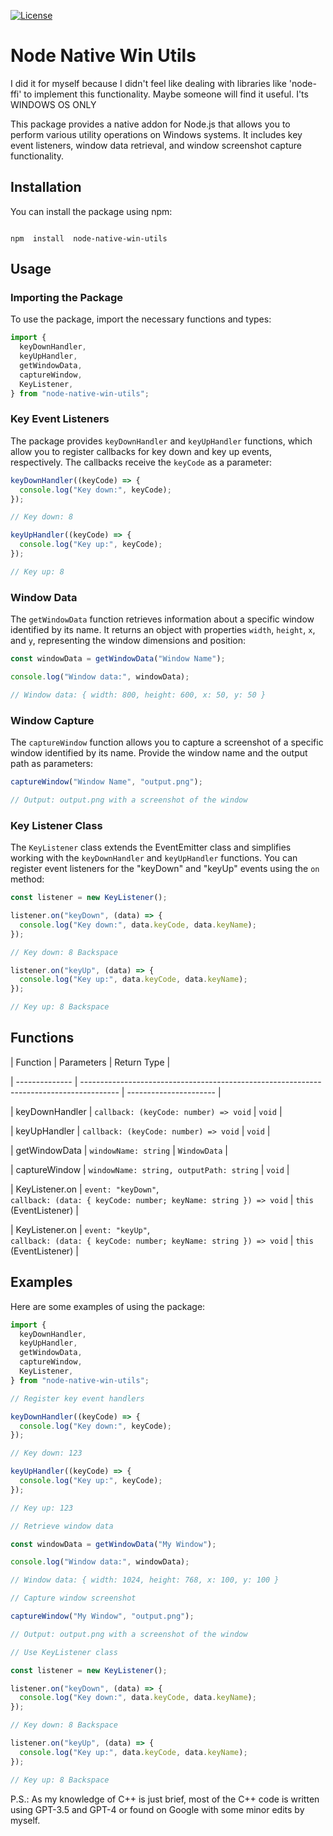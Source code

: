 [![License][license-src]][license-href]

# Node Native Win Utils

I did it for myself because I didn't feel like dealing with libraries like 'node-ffi' to implement this functionality. Maybe someone will find it useful. I'ts WINDOWS OS ONLY

This package provides a native addon for Node.js that allows you to perform various utility operations on Windows systems. It includes key event listeners, window data retrieval, and window screenshot capture functionality.

## Installation

You can install the package using npm:

```shell

npm  install  node-native-win-utils

```

## Usage

### Importing the Package

To use the package, import the necessary functions and types:

```javascript
import {
  keyDownHandler,
  keyUpHandler,
  getWindowData,
  captureWindow,
  KeyListener,
} from "node-native-win-utils";
```

### Key Event Listeners

The package provides `keyDownHandler` and `keyUpHandler` functions, which allow you to register callbacks for key down and key up events, respectively. The callbacks receive the `keyCode` as a parameter:

```javascript
keyDownHandler((keyCode) => {
  console.log("Key down:", keyCode);
});

// Key down: 8

keyUpHandler((keyCode) => {
  console.log("Key up:", keyCode);
});

// Key up: 8
```

### Window Data

The `getWindowData` function retrieves information about a specific window identified by its name. It returns an object with properties `width`, `height`, `x`, and `y`, representing the window dimensions and position:

```javascript
const windowData = getWindowData("Window Name");

console.log("Window data:", windowData);

// Window data: { width: 800, height: 600, x: 50, y: 50 }
```

### Window Capture

The `captureWindow` function allows you to capture a screenshot of a specific window identified by its name. Provide the window name and the output path as parameters:

```javascript
captureWindow("Window Name", "output.png");

// Output: output.png with a screenshot of the window
```

### Key Listener Class

The `KeyListener` class extends the EventEmitter class and simplifies working with the `keyDownHandler` and `keyUpHandler` functions. You can register event listeners for the "keyDown" and "keyUp" events using the `on` method:

```javascript
const listener = new KeyListener();

listener.on("keyDown", (data) => {
  console.log("Key down:", data.keyCode, data.keyName);
});

// Key down: 8 Backspace

listener.on("keyUp", (data) => {
  console.log("Key up:", data.keyCode, data.keyName);
});

// Key up: 8 Backspace
```

## Functions

| Function | Parameters | Return Type |

| -------------- | --------------------------------------------------------------------------------------- | ---------------------- |

| keyDownHandler | `callback: (keyCode: number) => void` | `void` |

| keyUpHandler | `callback: (keyCode: number) => void` | `void` |

| getWindowData | `windowName: string` | `WindowData` |

| captureWindow | `windowName: string, outputPath: string` | `void` |

| KeyListener.on | `event: "keyDown"`,<br>`callback: (data: { keyCode: number; keyName: string }) => void` | `this` (EventListener) |

| KeyListener.on | `event: "keyUp"`,<br>`callback: (data: { keyCode: number; keyName: string }) => void` | `this` (EventListener) |

## Examples

Here are some examples of using the package:

```javascript
import {
  keyDownHandler,
  keyUpHandler,
  getWindowData,
  captureWindow,
  KeyListener,
} from "node-native-win-utils";

// Register key event handlers

keyDownHandler((keyCode) => {
  console.log("Key down:", keyCode);
});

// Key down: 123

keyUpHandler((keyCode) => {
  console.log("Key up:", keyCode);
});

// Key up: 123

// Retrieve window data

const windowData = getWindowData("My Window");

console.log("Window data:", windowData);

// Window data: { width: 1024, height: 768, x: 100, y: 100 }

// Capture window screenshot

captureWindow("My Window", "output.png");

// Output: output.png with a screenshot of the window

// Use KeyListener class

const listener = new KeyListener();

listener.on("keyDown", (data) => {
  console.log("Key down:", data.keyCode, data.keyName);
});

// Key down: 8 Backspace

listener.on("keyUp", (data) => {
  console.log("Key up:", data.keyCode, data.keyName);
});

// Key up: 8 Backspace
```

P.S.: As my knowledge of C++ is just brief, most of the C++ code is written using GPT-3.5 and GPT-4 or found on Google with some minor edits by myself.

[license-src]: https://img.shields.io/github/license/nuxt-modules/icon.svg?style=for-the-badge&colorA=18181B&colorB=28CF8D
[license-href]: https://github.com/RynerNO/node-native-win-utils/blob/main/LICENSE
